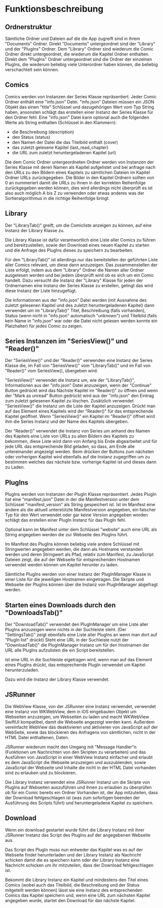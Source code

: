 # Funktionsbeschreibung

## Ordnerstruktur

Sämtliche Ordner und Dateien auf die die App zugreift sind in ihrem "Documents" Ordner.
Direkt "Documents" untergeordnet sind der "Library" und der "PlugIns" Ordner.
Dem "Library" Ordner sind wiederum die Comic Ordner direkt untergeordnet, die wiederum die Kapitel Ordner enthalten.
Direkt dem "PlugIns" Ordner untergeordnet sind die Ordner der einzelnen PlugIns, die wiederum beliebig viele Unterordner haben können, die beliebig verschachtelt sein können.

## Comics

Comics werden von Instanzen der Series Klasse repräsentiert.
Jeder Comic Ordner enthält eine "info.json" Datei.
"info.json" Dateien müssen ein JSON Objekt das einen "title" Schlüssel und dazugehörigen Wert vom Typ String haben, ansonsten schlägt das erstellen einer Instanz der Series Klasse für den Ordner fehl.
Eine "info.json" Datei kann optional auch die folgenden Werte als String enthalten (Schlüssel in den Klammern):

- die Beschreibung (description)
- den Status (status)
- den Namen der Datei die das Titelbild enthält (cover)
- das zuletzt gelesene Kapitel (last_read_chapter)
- die URL zum zuletzt heruntergeladenen Kapitel (url)

Die dem Comic Ordner untergeordneten Ordner werden von Instanzen der Series Klasse mit deren Namen als Kapitel aufgelistet und bei anfrage nach den URLs zu den Bildern eines Kapitels zu sämtlichen Dateien im Kapitel Ordner URLs zurückgegeben.
Die Bilder in den Kapitel Ordnern sollten von 0 an nummeriert damit die URLs zu ihnen in der korrekten Reihenfolge zurückgegeben werden können, dies wird allerdings nicht überprüft es ist also auch möglich A bis Z zu verwenden oder etwas anderes was der Sortieralgorithmus in die richtige Reihenfolge bringt.

## Library

Der "LibraryTab()" greift, um die Comicliste anzeigen zu können, auf eine Instanz der Library Klasse zu.

Die Library Klasse ist dafür verantwortlich eine Liste aller Comics zu führen und bereitzustellen, sowie den Download eines neuen Kapitel zu starten und die Anfrage des PlugIns dieses zu speichern zu bearbeiten.

Für den "LibraryTab()" ist allerdings nur das bereitstellen der geführten Liste aller Comics relevant, um diese dann anzuzeigen.
Das zusammenstellen der Liste erfolgt, indem aus dem "Library" Ordner die Namen aller Ordner ausgelesen werden und bei jedem überprüft wird ob es sich um ein Comic handelt.
Dazu versucht die Instanz der "Library" Klasse für jeden der Ordnernamen eine Instanz der Series Klasse zu erstellen, gelingt das wird diese Instanz der Liste hinzugefügt.

Die Informationen aus der "info.json" Datei werden (mit Ausnahme des zuletzt gelesenen Kapitel und des zuletzt heruntergeladenen Kapitel) dann verwendet um im "LibraryTab()" Titel, Beschreibung (falls vorhanden), Status (wenn nicht in "info.json" automatisch "unknown") und Titelbild (falls kein Name in "info.json" war oder die Datei nicht gelesen werden konnte ein Platzhalter) für jedes Comic zu zeigen.

## Series Instanzen im "SeriesView()" und "Reader()"

Der "SeriesView()" und der "Reader()" verwenden eine Instanz der Series Klasse die, im Fall von "SeriesView()" vom "LibraryTab()" und im Fall von "Reader()" vom SeriesView(), übergeben wird.

"SeriesView()" verwendet die Instanz um, wie der "LibraryTab()", Informationen aus der "info.json" Datei anzuzeigen, wenn der "Continue" Button gedrückt wird das Nächste Kapitel im "Reader()" zu öffnen und wenn der "Mark as unread" Button gedrückt wird aus der "info.json" den Eintrag zum zuletzt gelesenen Kapitel zu löschen.
Zusätzlich verwendet "SeriesView()" die Instanz um die Liste der Kapitel anzuzeigen.
Drückt man auf das Element eines Kapitels wird der "Reader()" für das entsprechende Kapitel geöffnet.
Wenn "SeriesView()" ein Kapitel im "Reader()" öffnet wird ihm die Series Instanz und der Name des Kapitels übergeben.

Der "Reader()" verwendet die Instanz von Series um anhand des Namen des Kapitels eine Liste von URLs zu allen Bildern des Kapitels zu bekommen, diese Liste wird dann von Anfang bis Ende abgearbeitet und für jede URL das entsprechende Bild geladen, so dass, am Ende alle untereinander angezeigt werden.
Beim drücken der Buttons zum nächsten oder vorherigen Kapitel wird ebenfalls auf die Instanz zugegriffen um zu bestimmen welches das nächste bzw. vorherige Kapitel ist und dieses dann zu Laden.

## PlugIns

PlugIns werden von Instanzen der PlugIn Klasse repräsentiert.
Jedes PlugIn hat eine "manifest.json" Datei in der die Manifestversion unter dem Schlüssel "manifest_version" als String gespeichert ist.
Ist im Manifest eine andere als die aktuell unterstützte Manifestversion angegeben, ein falscher Typ für den Wert verwendet oder gar keine Version angegeben worden schlägt das erstellen einer PlugIn Instanz für das PlugIn fehl.

Optional kann im Manifest unter dem Schlüssel "website" auch eine URL als String angegeben werden die zur Webseite des PlugIns führt.

Im Manifest des PlugIns können beliebig viele andere Schlüssel mit Stringwerten angegeben werden, die dann als Hostname verstanden werden und deren Stringwert als Pfad, relativ zum Manifest, zu JavaScript Dateien zeigt, die auf der Webseite für entsprechenden Hostnamen verwendet werden können um Kapitel herunter zu laden.

Sämtliche PlugIns werden von einer Instanz der PlugInManager Klasse in einer Liste für die jeweiligen Hostnamen eingetragen.
Die Skripte und Webseite der PlugIns können über die Instanz von PlugInManager abgefragt werden.

## Starten eines Downloads durch den "DownloadsTab()"

Der "DownloadTab()" verwendet den PlugInManager um eine Liste aller PlugIns anzuzeigen wenn nichts in der Suchleiste steht. (Der "SettingsTab()" zeigt ebenfalls eine Liste aller PlugIns an wenn man dort auf "PlugIn list" drückt)
Steht eine URL in der Suchleiste nutzt der "DownloadTab()" die PlugInManager Instanz um für den Hostnamen der URL alle PlugIns aufzulisten die ein Script bereitstellen.

Ist eine URL in die Suchleiste eigetragen wird, wenn man auf das Element eines PlugIns drückt, das entsprechende PlugIn verwendet um Kapitel herunterzuladen.

Dazu wird die Instanz der Library Klasse verwendet.

## JSRunner

Die WebView Klasse, von der JSRunner eine Instanz verwendet, verwendet eine Instanz von WKWebView, dem in iOS eingebauten Objekt um Webseiten anzuzeigen, um Webseiten zu laden und macht WKWebView SwiftUI kompatibel, damit die Webseite angezeigt werden kann.
Außerdem vereinfacht WebView das deaktivieren und aktivieren von JavaScript auf der WebSeite, sowie das blockieren des Anfragens von sämtlichen, nicht in der HTML Datei enthaltenen, Daten.

JSRunner wiederum macht den Umgang mit "Message Handler"n (Funktionen um Nachrichten von den Skripten zu verarbeiten) und das Ausführen von JavaScript in einer WebView Instanz einfacher und erlaubt es dem JavaScript die Webseite anzuzeigen und auszublenden, sowie JavaScript der Webseite und Inhalte die nicht in der HTML Datei vorhanden sind zu erlauben und zu blockieren.

Die Library Instanz verwendet eine JSRunner Instanz um die Skripte von PlugIns auf Webseiten auszuführen und ihnen zu erlauben zu überprüfen ob für ein Comic bereits ein Ordner Vorhanden ist, der App mitzuteilen, dass der Download fehlgeschlagen ist (was zum sofortigen beenden der Ausführung des Scripts führt) und heruntergeladene Kapitel zu speichern.

## Download

Wenn ein download gestartet wurde führt die Library Instanz mit ihrer JSRunner Instanz das Script des PlugIns auf der angegebenen Webseite aus.

Das Script des PlugIn muss nun entweder das Kapitel was es auf der Webseite findet herunterladen und der Library Instanz als Nachricht schicken damit die es speichern kann oder der Library Instanz eine Nachricht schicken um ihr mitzuteilen, dass der Download fehlgeschlagen ist.

Bekommt die Library Instanz ein Kapitel und mindestens den Titel eines Comics (wobei auch das Titelbild, die Beschreibung und der Status mitgeteilt werden können) lässt sie eine Instanz des entsprechenden Comics das Kapitel speichern und, wenn eine URL zum nächsten Kapitel angegeben wurde, startet den Download für das nächste Kapitel.

